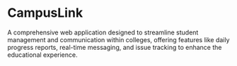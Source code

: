 # CampusLink
A comprehensive web application designed to streamline student management and communication within colleges, offering features like daily progress reports, real-time messaging, and issue tracking to enhance the educational experience.
